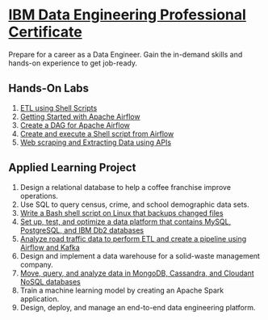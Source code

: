 # [IBM Data Engineering Professional Certificate](https://www.coursera.org/professional-certificates/ibm-data-engineer)

Prepare for a career as a Data Engineer. Gain the in-demand skills and hands-on experience to get job-ready.

## Hands-On Labs
1. [ETL using Shell Scripts](https://github.com/sabingoyek/ibm-data-engineering-professional-certificate/tree/main/hands-on-labs/ETL-using-shell-scripts)
2. [Getting Started with Apache Airflow](https://github.com/sabingoyek/ibm-data-engineering-professional-certificate/tree/main/hands-on-labs/getting_started_with_apache_airflow)
3. [Create a DAG for Apache Airflow](https://github.com/sabingoyek/ibm-data-engineering-professional-certificate/tree/main/hands-on-labs/create_a_DAG_for_apache_airflow)
4. [Create and execute a Shell script from Airflow](https://github.com/sabingoyek/ibm-data-engineering-professional-certificate/tree/main/hands-on-labs/create_and_execute_shell_script_from_airflow)
5. [Web scraping and Extracting Data using APIs](https://github.com/sabingoyek/ibm-data-engineering-professional-certificate/tree/main/hands-on-labs/web_scraping_and_extracting_data_using_api)

## Applied Learning Project

1. Design a relational database to help a coffee franchise improve operations.
2. Use SQL to query census, crime, and school demographic data sets.
3. [Write a Bash shell script on Linux that backups changed files](https://github.com/sabingoyek/ibm-data-engineering-professional-certificate/tree/main/projects/automate_pwd_backup)
4. [Set up, test, and optimize a data platform that contains MySQL, PostgreSQL, and IBM Db2 databases](https://github.com/sabingoyek/ibm-data-engineering-professional-certificate/tree/main/projects/rdba_project)
5. [Analyze road traffic data to perform ETL and create a pipeline using Airflow and Kafka](https://github.com/sabingoyek/ibm-data-engineering-professional-certificate/tree/main/projects/etl-road-traffic/)
6. Design and implement a data warehouse for a solid-waste management company.
7. [Move, query, and analyze data in MongoDB, Cassandra, and Cloudant NoSQL databases](https://github.com/sabingoyek/ibm-data-engineering-professional-certificate/tree/main/projects/nosql_database_final_project)
8. Train a machine learning model by creating an Apache Spark application.
9. Design, deploy, and manage an end-to-end data engineering platform.

